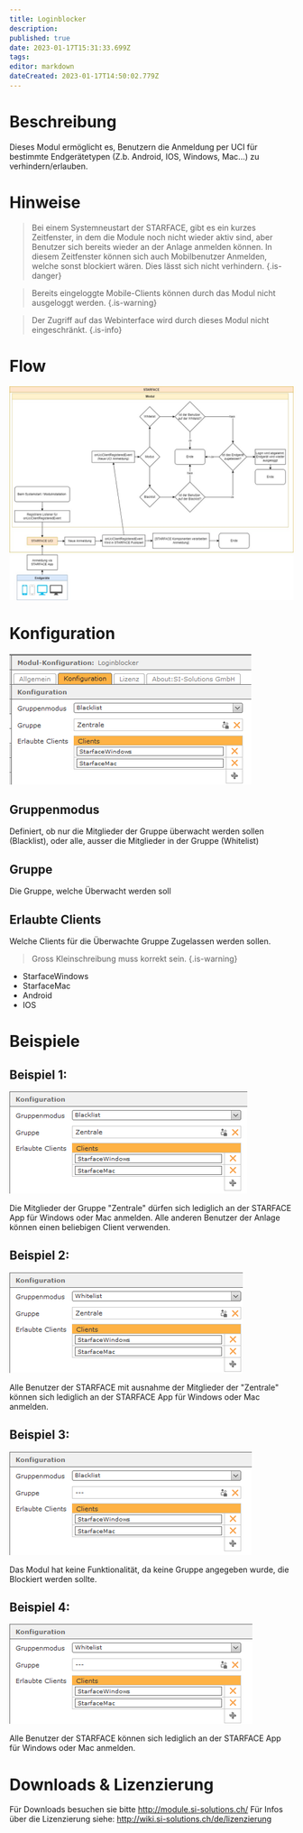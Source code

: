 ```yaml
---
title: Loginblocker
description: 
published: true
date: 2023-01-17T15:31:33.699Z
tags: 
editor: markdown
dateCreated: 2023-01-17T14:50:02.779Z
---
```


# Beschreibung
Dieses Modul ermöglicht es, Benutzern die Anmeldung per UCI für bestimmte Endgerätetypen (Z.b. Android, IOS, Windows, Mac...) zu verhindern/erlauben.

# Hinweise

> Bei einem Systemneustart der STARFACE, gibt es ein kurzes Zeitfenster, in dem die Module noch nicht wieder aktiv sind, aber Benutzer sich bereits wieder an der Anlage anmelden können. In diesem Zeitfenster können sich auch Mobilbenutzer Anmelden, welche sonst blockiert wären. Dies lässt sich nicht verhindern.
{.is-danger}

> Bereits eingeloggte Mobile-Clients können durch das Modul nicht ausgeloggt werden.
{.is-warning}

> Der Zugriff auf das Webinterface wird durch dieses Modul nicht eingeschränkt.
{.is-info}




# Flow
![Flow.jpg](/uploads/loginblocker/Flow.jpg)

# Konfiguration

![1.png](/uploads/loginblocker/1.png)

## Gruppenmodus
Definiert, ob nur die Mitglieder der Gruppe überwacht werden sollen (Blacklist), oder alle, ausser die Mitglieder in der Gruppe (Whitelist)

## Gruppe
Die Gruppe, welche Überwacht werden soll

## Erlaubte Clients
Welche Clients für die Überwachte Gruppe Zugelassen werden sollen.

> Gross Kleinschreibung muss korrekt sein.
{.is-warning}

- StarfaceWindows
- StarfaceMac
- Android
- IOS

# Beispiele

## Beispiel 1:

![Example1.PNG](/uploads/loginblocker/Example1.PNG)

Die Mitglieder der Gruppe "Zentrale" dürfen sich lediglich an der STARFACE App für Windows oder Mac anmelden. Alle anderen Benutzer der Anlage können einen beliebigen Client verwenden.

## Beispiel 2:

![Example2.PNG](/uploads/loginblocker/Example2.PNG)

Alle Benutzer der STARFACE mit ausnahme der Mitglieder der "Zentrale" können sich lediglich an der STARFACE App für Windows oder Mac anmelden.

## Beispiel 3:

![Example3.PNG](/uploads/loginblocker/Example3.PNG)

Das Modul hat keine Funktionalität, da keine Gruppe angegeben wurde, die Blockiert werden sollte.

## Beispiel 4:

![Example4.PNG](/uploads/loginblocker/Example4.PNG)

Alle Benutzer der STARFACE können sich lediglich an der STARFACE App für Windows oder Mac anmelden.

# Downloads & Lizenzierung
Für Downloads besuchen sie bitte http://module.si-solutions.ch/
Für Infos über die Lizenzierung siehe: http://wiki.si-solutions.ch/de/lizenzierung